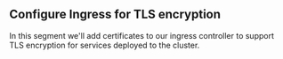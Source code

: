   
## Configure Ingress for TLS encryption
In this segment we'll add certificates to our ingress controller to support TLS encryption for services deployed to the cluster.

